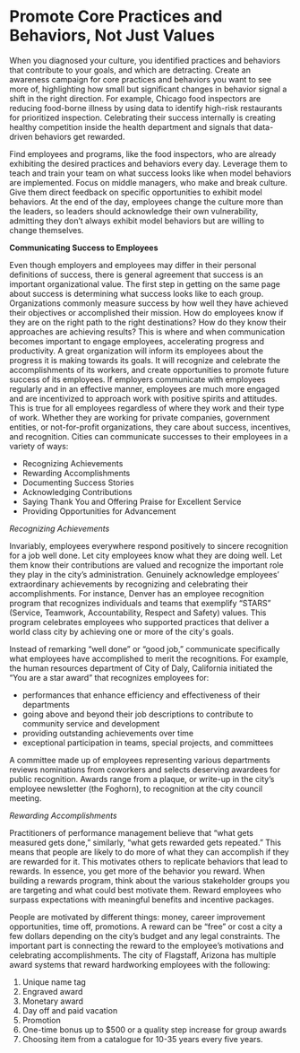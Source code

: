 # Promote Core Practices and Behaviors, Not Just Values

When you diagnosed your culture, you identified practices and behaviors that contribute to your goals, and which are detracting. Create an awareness campaign for core practices and behaviors you want to see more of, highlighting how small but significant changes in behavior signal a shift in the right direction. For example, Chicago food inspectors are reducing food-borne illness by using data to identify high-risk restaurants for prioritized inspection. Celebrating their success internally is creating healthy competition inside the health department and signals that data-driven behaviors get rewarded. 

Find employees and programs, like the food inspectors, who are already exhibiting the desired practices and behaviors every day. Leverage them to teach and train your team on what success looks like when model behaviors are implemented. Focus on middle managers, who make and break culture. Give them direct feedback on specific opportunities to exhibit model behaviors. At the end of the day, employees change the culture more than the leaders, so leaders should acknowledge their own vulnerability, admitting they don’t always exhibit model behaviors but are willing to change themselves. 

**Communicating Success to Employees**

Even though employers and employees may differ in their personal definitions of success, there is general agreement that success is an important organizational value. The first step in getting on the same page about success is determining what success looks like to each group. Organizations commonly measure success by how well they have achieved their objectives or accomplished their mission. How do employees know if they are on the right path to the right destinations? How do they know their approaches are achieving results? This is where and when communication becomes important to engage employees, accelerating progress and productivity. A great organization will inform its employees about the progress it is making towards its goals. It will recognize and celebrate the accomplishments of its workers, and create opportunities to promote future success of its employees. If employers communicate with employees regularly and in an effective manner, employees are much more engaged and are incentivized to approach work with positive spirits and attitudes. This is true for all employees regardless of where they work and their type of work. Whether they are working for private companies, government entities, or not-for-profit organizations, they care about success, incentives, and recognition. Cities can communicate successes to their employees in a variety of ways:

* Recognizing Achievements
* Rewarding Accomplishments
* Documenting Success Stories
* Acknowledging Contributions
* Saying Thank You and Offering Praise for Excellent Service
* Providing Opportunities for Advancement

*Recognizing Achievements*
 
Invariably, employees everywhere respond positively to sincere recognition for a job well done. Let city employees know what they are doing well. Let them know their contributions are valued and recognize the important role they play in the city’s administration. Genuinely acknowledge employees’ extraordinary achievements by recognizing and celebrating their accomplishments. For instance, Denver has an employee recognition program that recognizes individuals and teams that exemplify “STARS” (Service, Teamwork, Accountability, Respect and Safety) values. This program celebrates employees who supported practices that deliver a world class city by achieving one or more of the city's goals.
 
Instead of remarking “well done” or “good job,” communicate specifically what employees have accomplished to merit the recognitions. For example, the human resources department of City of Daly, California initiated the “You are a star award” that recognizes employees for:

* performances that enhance efficiency and effectiveness of their departments
* going above and beyond their job descriptions to contribute to community service and development
* providing outstanding achievements over time
* exceptional participation in teams, special projects, and committees

A committee made up of employees representing various departments reviews nominations from coworkers and selects deserving awardees for public recognition. Awards range from a plaque, or write-up in the city’s employee newsletter (the Foghorn), to recognition at the city council meeting.

*Rewarding Accomplishments*

Practitioners of performance management believe that “what gets measured gets done,” similarly, “what gets rewarded gets repeated.” This means that people are likely to do more of what they can accomplish if they are rewarded for it. This motivates others to replicate behaviors that lead to rewards. In essence, you get more of the behavior you reward. When building a rewards program, think about the various stakeholder groups you are targeting and what could best motivate them. Reward employees who surpass expectations with meaningful benefits and incentive packages.

People are motivated by different things: money, career improvement opportunities, time off, promotions. A reward can be “free” or cost a city a few dollars depending on the city’s budget and any legal constraints. The important part is connecting the reward to the employee’s motivations and celebrating accomplishments. The city of Flagstaff, Arizona has multiple award systems that reward hardworking employees with the following:
 1. Unique name tag
 2. Engraved award
 3. Monetary award
 4. Day off and paid vacation
 5. Promotion  
 6. One-time bonus up to $500 or a quality step increase for group awards 
 7. Choosing item from a catalogue for 10-35 years every five years.
